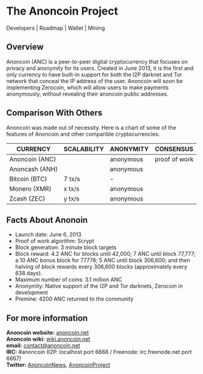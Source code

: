 The Anoncoin Project
====================

Developers |
Roadmap |
Wallet |
Mining

Overview
--------

Anoncoin (ANC) is a peer-to-peer digital cryptocurrency that focuses on privacy and anonymity for its users. Created in June 2013, it is the first and only currency to have built-in support for both the I2P darknet and Tor network that conceal the IP address of the user. Anoncoin will soon be implementing Zerocoin, which will allow users to make payments anonymously, without revealing their anoncoin public addresses.

Comparison With Others
-----------------------------------------

Anoncoin was made out of necessity.  Here is a chart of some of the features of Anoncoin and other comparible cryptocurrencies:

| CURRENCY | SCALABILITY | ANONYMITY | CONSENSUS |
| --- | --- | --- | --- |
| Anoncoin (ANC) | | anonymous | proof of work |
| Anoncash (ANH) | | anonymous |
| Bitcoin (BTC) | 7 tx/s | - |
| Monero (XMR) | x tx/s | anonymous |
| Zcash (ZEC) | y tx/s | anonymous |


Facts About Anonoin
--------------

* Launch date: June 6, 2013
* Proof of work algorithm: Scrypt
* Block generation: 3 minute block targets
* Block reward: 4.2 ANC for blocks until 42,000; 7 ANC until block 77,777; a 10 ANC bonus block for 77778; 5 ANC until block 306,600; and then halving of block rewards every 306,600 blocks (approximately every 638 days).
* Maximum number of coins: 3.1 million ANC
* Anonymity: Native support of the I2P and Tor darknets, Zerocoin in development
* Premine: 4200 ANC returned to the community

For more information
--------------------
**Anoncoin website:** [anoncoin.net](https://anoncoin.net/)<br />
**Anoncoin wiki:** [wiki.anoncoin.net](https://wiki.anoncoin.net/)<br />
**email:** [contact@anoncoin.net](mailto:contact@anoncoin.net)<br />
**IRC:** #anoncoin (I2P: localhost port 6668 / Freenode: irc.freenode.net port 6667)<br />
**Twitter:** [AnoncoinNews](https://twitter.com/AnoncoinNews), [AnoncoinProject](https://twitter.com/AnoncoinProject)
